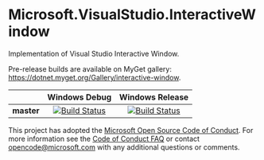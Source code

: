 # Microsoft.VisualStudio.InteractiveWindow

Implementation of Visual Studio Interactive Window. 

Pre-release builds are available on MyGet gallery: https://dotnet.myget.org/Gallery/interactive-window.

[//]: # (Begin current test results)

||Windows Debug|Windows Release|
|:--:|:--:|:--:|
|**master**|[![Build Status](https://ci2.dot.net/job/dotnet_interactive-window/job/master/job/windows_debug/badge/icon)](https://ci2.dot.net/job/dotnet_interactive-window/job/master/job/windows_debug/)|[![Build Status](https://ci2.dot.net/job/dotnet_interactive-window/job/master/job/windows_release/badge/icon)](https://ci2.dot.net/job/dotnet_interactive-window/job/master/job/windows_release/)|

[//]: # (End current test results)

This project has adopted the [Microsoft Open Source Code of Conduct](https://opensource.microsoft.com/codeofconduct/).  For more information see the [Code of Conduct FAQ](https://opensource.microsoft.com/codeofconduct/faq/) or contact [opencode@microsoft.com](mailto:opencode@microsoft.com) with any additional questions or comments.

